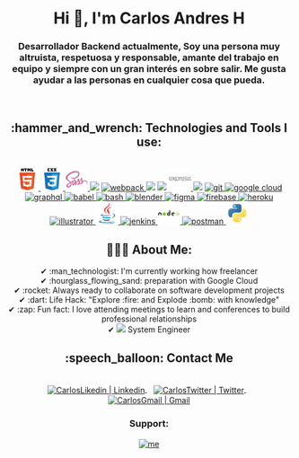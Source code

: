 <h1 align="center">Hi 👋, I'm Carlos Andres H</h1>
<p align="center">
  <h3 align="center">Desarrollador Backend actualmente, Soy una persona muy altruista, respetuosa y responsable, amante del trabajo en equipo y siempre con un gran interés en sobre salir. Me gusta ayudar a las personas en cualquier cosa que pueda.</h3>
  <br/>
<h2 align="center">:hammer_and_wrench: Technologies and Tools I use:</h2>
<p align="center">
  <br/>
  <a href="https://www.w3.org/html/" target="_blank"> <img src="https://raw.githubusercontent.com/devicons/devicon/master/icons/html5/html5-original-wordmark.svg" alt="html5" width="40" height="40"/> </a>
  <a href="https://www.w3schools.com/css/" target="_blank"> <img src="https://raw.githubusercontent.com/devicons/devicon/master/icons/css3/css3-original-wordmark.svg" alt="css3" width="40" height="40"/> </a>
  <a href="https://sass-lang.com" target="_blank"> <img src="https://raw.githubusercontent.com/devicons/devicon/master/icons/sass/sass-original.svg" alt="sass" width="40" height="40"/> </a>
<a src="https://www.javascript.com/"><img src="https://img.icons8.com/color/48/000000/javascript.png"/></a>
  <a href="https://webpack.js.org/" target="_blank"> <img src="https://www.vectorlogo.zone/logos/js_webpack/js_webpack-icon.svg" alt="webpack" width="40" height="40"/> </a>
<a src="https://reactjs.org/"><img src="https://img.icons8.com/color/48/000000/react-native.png"/></a>
<a src="https://www.mongodb.com/"><img src="https://img.icons8.com/color/48/000000/mongodb.png"/></a>
  <a href="https://expressjs.com" target="_blank"> <img src="https://raw.githubusercontent.com/devicons/devicon/master/icons/express/express-original-wordmark.svg" alt="express" width="40" height="40"/> </a>
  <a src="https://www.npmjs.com/"><img src="https://img.icons8.com/color/48/000000/npm.png"/></a>
  <a href="https://git-scm.com/" target="_blank"> <img src="https://www.vectorlogo.zone/logos/git-scm/git-scm-icon.svg" alt="git" width="40" height="40"/> </a>
  <a href="https://cloud.google.com/" target="_blank"> <img src="https://www.vectorlogo.zone/logos/google_cloud/google_cloud-icon.svg" alt="google cloud" width="40" height="40"/> </a>
   <a href="https://graphql.org/" target="_blank"> <img src="https://graphql.org/img/logo.svg" alt="graphql" width="40" height="40"/> </a>
 <a href="https://babeljs.io/" target="_blank" rel="noreferrer"> <img src="https://www.vectorlogo.zone/logos/babeljs/babeljs-icon.svg" alt="babel" width="40" height="40"/> </a>
  <a href="https://www.gnu.org/software/bash/" target="_blank" rel="noreferrer"> <img src="https://www.vectorlogo.zone/logos/gnu_bash/gnu_bash-icon.svg" alt="bash" width="40" height="40"/> </a>
  <a href="https://www.blender.org/" target="_blank" rel="noreferrer"> <img src="https://download.blender.org/branding/community/blender_community_badge_white.svg" alt="blender" width="40" height="40"/> 
  </a> 
  <a href="https://www.figma.com/" target="_blank" rel="noreferrer"> <img src="https://www.vectorlogo.zone/logos/figma/figma-icon.svg" alt="figma" width="40" height="40"/> </a>
  <a href="https://firebase.google.com/" target="_blank" rel="noreferrer"> <img src="https://www.vectorlogo.zone/logos/firebase/firebase-icon.svg" alt="firebase" width="40" height="40"/> </a>
  <a href="https://heroku.com" target="_blank" rel="noreferrer"> <img src="https://www.vectorlogo.zone/logos/heroku/heroku-icon.svg" alt="heroku" width="40" height="40"/> </a>
     <a href="https://www.adobe.com/in/products/illustrator.html" target="_blank" rel="noreferrer"> <img src="https://www.vectorlogo.zone/logos/adobe_illustrator/adobe_illustrator-icon.svg" alt="illustrator" width="40" height="40"/> </a>
     <a href="https://www.java.com" target="_blank" rel="noreferrer"> <img src="https://raw.githubusercontent.com/devicons/devicon/master/icons/java/java-original.svg" alt="java" width="40" height="40"/>
     </a> <a href="https://www.jenkins.io" target="_blank" rel="noreferrer"> <img src="https://www.vectorlogo.zone/logos/jenkins/jenkins-icon.svg" alt="jenkins" width="40" height="40"/> 
     <a href="https://nodejs.org" target="_blank" rel="noreferrer"> <img src="https://raw.githubusercontent.com/devicons/devicon/master/icons/nodejs/nodejs-original-wordmark.svg" alt="nodejs" width="40" height="40"/> 
     </a> <a href="https://postman.com" target="_blank" rel="noreferrer"> <img src="https://www.vectorlogo.zone/logos/getpostman/getpostman-icon.svg" alt="postman" width="40" height="40"/> </a> 
     <a href="https://www.python.org" target="_blank" rel="noreferrer"> <img src="https://raw.githubusercontent.com/devicons/devicon/master/icons/python/python-original.svg" alt="python" width="40" height="40"/> </a>

<h2 align="center">👨🏻‍💻 About Me:</h2>
<p align="center">
  ✔ :man_technologist: I'm currently working how freelancer <br/>
  ✔ :hourglass_flowing_sand: preparation with Google Cloud <br/>
  ✔ :rocket: Always ready to collaborate on software development projects <br/>
  ✔ :dart: Life Hack: "Explore :fire: and Explode :bomb: with knowledge" <br/>
  ✔ :zap: Fun fact: I love attending meetings to learn and conferences to build professional relationships <br/>
  ✔ <img src="https://media.giphy.com/media/WUlplcMpOCEmTGBtBW/giphy.gif" width="30">  System Engineer<img/> <br/>
  
  
<h2 align="center"> :speech_balloon: Contact Me </h2>
<p align="center">
  <br/>
  <a href="https://www.linkedin.com/in/carlos-andres-hinestroza-perez-175057211">
    <img align="center" alt="CarlosLikedin | Linkedin" width="24px" src="https://www.vectorico.com/wp-content/uploads/2018/02/LinkedIn-Logo-R-300x265.png"/>
  </a> &nbsp;&nbsp;
  <a href="https://twitter.com/CarlosHP101">
    <img align="center" alt="CarlosTwitter | Twitter" width="26px" src="https://static.miraheze.org/solarawiki/thumb/e/e4/Twitter_Logo_Blue.svg/512px-Twitter_Logo_Blue.svg.png" />
  </a> &nbsp;&nbsp;
  <a href="mailto:carlostheoro@gmail.com">
    <img align="center" alt="CarlosGmail | Gmail" width="26px" src="https://www.google.com/images/branding/product/2x/gmail_2020q4_512dp.png" />
  </a>
  <br/>
 <h3 align="center">Support:</h3>
<p align="center"><a href="https://www.buymeacoffee.com/me"> <img align="center" src="https://cdn.buymeacoffee.com/buttons/v2/default-yellow.png" height="50" width="210" alt="me" /></a></p><br><br>
